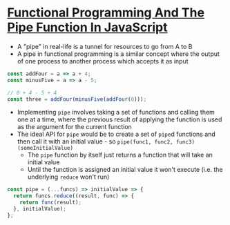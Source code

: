 # [Functional Programming And The Pipe Function In JavaScript](https://medium.com/better-programming/functional-programming-and-the-pipe-function-in-javascript-c92833052057)

* A "pipe" in real-life is a tunnel for resources to go from A to B
* A pipe in functional programming is a similar concept where the output of one process to another process which accepts it as input 

```javascript
const addFour = a => a + 4;
const minusFive = a => a - 5;

// 0 + 4 - 5 + 4
const three = addFour(minusFive(addFour(0)));
```

* Implementing `pipe` involves taking a set of functions and calling them one at a time, where the previous result of applying the function is used as the argument for the current function
* The ideal API for `pipe` would be to create a set of `pipe`d functions and then call it with an initial value - so `pipe(func1, func2, func3)(someInitialValue)`
  * The `pipe` function by itself just returns a function that will take an initial value
  * Until the function is assigned an initial value it won't execute (i.e. the underlying `reduce` won't run)

```javascript
const pipe = (...funcs) => initialValue => {
  return funcs.reduce((result, func) => {
    return func(result);
  }, initialValue);
};
```